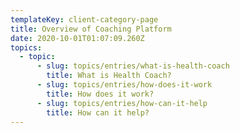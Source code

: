```yaml
---
templateKey: client-category-page
title: Overview of Coaching Platform
date: 2020-10-01T01:07:09.260Z
topics:
  - topic:
      - slug: topics/entries/what-is-health-coach
        title: What is Health Coach?
      - slug: topics/entries/how-does-it-work
        title: How does it work?
      - slug: topics/entries/how-can-it-help
        title: How can it help?
---
```


